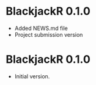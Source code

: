 # BlackjackR 0.1.0

* Added NEWS.md file
* Project submission version

# BlackjackR 0.1.0

* Initial version.
